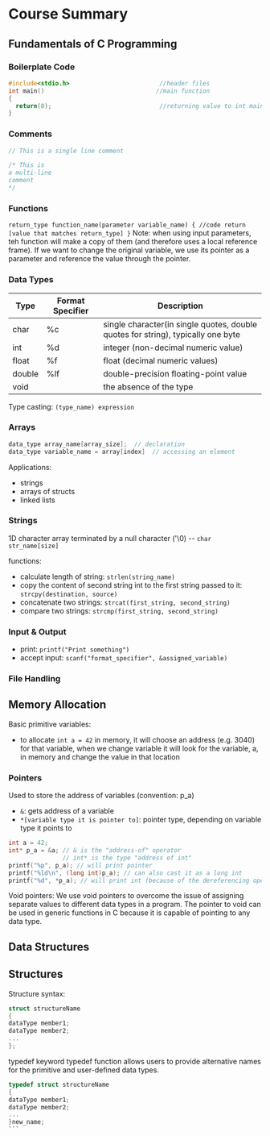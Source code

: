 # Course Summary

## Fundamentals of C Programming
### Boilerplate Code
```C
#include<stdio.h>                         //header files
int main()                               //main function
{
  return(0);                              //returning value to int main()
}
```

### Comments

```C
// This is a single line comment

/* This is
a multi-line
comment
*/
```

### Functions
`return_type function_name(parameter variable_name)
{
  //code
  return [value that matches return_type]
}`
Note: when using input parameters, teh function will make a copy of them (and therefore uses a local reference frame). If we want to change the original variable, we use its pointer as a parameter and reference the value through the pointer.

### Data Types
| Type      | Format Specifier | Description |
| ----------- | ----------- | --------- |
| char      | %c       | single character(in single quotes, double quotes for string), typically one byte|
| int   | %d        | integer (non-decimal numeric value) |
| float | %f  | float (decimal numeric values) |
| double   | %lf | double-precision floating-point value |
| void      |      | the absence of the type |

Type casting:
`(type_name) expression` 

### Arrays
```C
data_type array_name[array_size];  // declaration
data_type variable_name = array[index]  // accessing an element 
```
Applications:
* strings
* arrays of structs
* linked lists

### Strings
1D character array terminated by a null character ('\0) -- `char str_name[size]`

functions:
* calculate length of string: `strlen(string_name)`
* copy the content of second string int to the first string passed to it: `strcpy(destination, source)`
* concatenate two strings: `strcat(first_string, second_string)`
* compare two strings: `strcmp(first_string, second_string)`


### Input & Output
* print: `printf("Print something")`
* accept input: `scanf("format_specifier", &assigned_variable)`

### File Handling


## Memory Allocation
Basic primitive variables:
* to allocate `int a = 42` in memory, it will choose an address (e.g. 3040) for that variable, when we change variable it will look for the variable, a, in memory and change the value in that location

### Pointers
Used to store the address of variables (convention: p_a)
* `&`: gets address of a variable
* `*[variable type it is pointer to]`: pointer type, depending on variable type it points to 
```C
int a = 42;
int* p_a = &a; // & is the "address-of" operator
               // int* is the type "address of int"
printf("%p", p_a); // will print pointer
printf("%ld\n", (long int)p_a); // can also cast it as a long int
printf("%d", *p_a); // will print int (because of the dereferencing operator *)
```

Void pointers: We use void pointers to overcome the issue of assigning separate values to different data types in a program. The pointer to void can be used in generic functions in C because it is capable of pointing to any data type.

## Data Structures

## Structures
Structure syntax:
```C
struct structureName 
{
dataType member1;
dataType member2;
...
};
```

typedef keyword
typedef function allows users to provide alternative names for the primitive and user-defined data types.
````C
typedef struct structureName 
{
dataType member1;
dataType member2;
...
}new_name;
```
